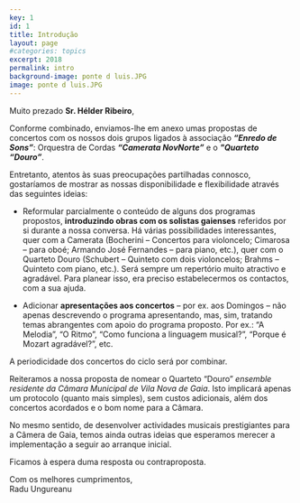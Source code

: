 ```yaml
---
key: 1
id: 1
title: Introdução
layout: page
#categories: topics
excerpt: 2018
permalink: intro
background-image: ponte d luis.JPG
image: ponte d luis.JPG
---
```


Muito prezado **Sr. Hélder Ribeiro**,

Conforme combinado, enviamos-lhe em anexo umas propostas de concertos com os nossos dois grupos ligados à associação ***“Enredo de Sons”***: Orquestra de Cordas ***“Camerata NovNorte”*** e o ***"Quarteto “Douro”***.

Entretanto, atentos às suas preocupações partilhadas connosco, gostaríamos de mostrar as nossas disponibilidade e flexibilidade através das seguintes ideias:
- Reformular parcialmente o conteúdo de alguns dos programas propostos, **introduzindo obras com os solistas gaienses** referidos por si durante a nossa conversa. Há várias possibilidades interessantes, quer com a Camerata (Bocherini – Concertos para violoncelo; Cimarosa – para oboé; Armando José Fernandes – para piano, etc.), quer com o Quarteto Douro (Schubert – Quinteto com dois violoncelos; Brahms – Quinteto com piano, etc.). Será sempre um repertório muito atractivo e agradável. Para planear isso, era preciso estabelecermos os contactos, com a sua ajuda.

- Adicionar **apresentações aos concertos** – por ex. aos Domingos – não apenas descrevendo o programa apresentando, mas, sim, tratando temas abrangentes com apoio do programa proposto. Por ex.: “A Melodia”, “O Ritmo”, “Como funciona a linguagem musical?”, “Porque é Mozart agradável?”, etc.

A periodicidade dos concertos do ciclo será por combinar.

Reiteramos a nossa proposta de nomear o Quarteto “Douro” *ensemble residente da Câmara Municipal de Vila Nova de Gaia*. Isto implicará apenas um protocolo (quanto mais simples), sem custos adicionais, além dos concertos acordados e o bom nome para a Câmara.

No mesmo sentido, de desenvolver actividades musicais prestigiantes para a Câmera de Gaia, temos ainda outras ideias que esperamos merecer a implementação a seguir ao arranque inicial.

Ficamos à espera duma resposta ou contraproposta.

Com os melhores cumprimentos,  
Radu Ungureanu
